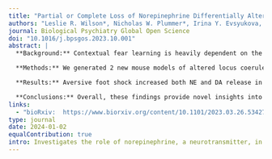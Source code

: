 ```yaml
---
title: "Partial or Complete Loss of Norepinephrine Differentially Alters Contextual Fear and Catecholamine Release Dynamics in Hippocampal CA1"
authors: "Leslie R. Wilson*, Nicholas W. Plummer*, Irina Y. Evsyukova, Daniela Patino, Casey L. Stewart, Kathleen G. Smith, Kathryn S. Konrad, Sydney A. Fry, Alex L. Deal, Victor W. Kilonzo, <strong>Sambit Panda</strong>, Natale R. Sciolino, Jesse D. Cushman, and Patricia Jensen"
journal: Biological Psychiatry Global Open Science
doi: "10.1016/j.bpsgos.2023.10.001"
abstract: |
  **Background:** Contextual fear learning is heavily dependent on the hippocampus. Despite evidence that catecholamines contribute to contextual encoding and memory retrieval, the precise temporal dynamics of their release in the hippocampus during behavior is unknown. In addition, new animal models are required to probe the effects of altered catecholamine synthesis on release dynamics and contextual learning.

  **Methods:** We generated 2 new mouse models of altered locus coeruleus--norepinephrine (NE) synthesis and utilized them together with GRABNE and GRABDA sensors and in~vivo fiber photometry to investigate NE and dopamine (DA) release dynamics in the dorsal hippocampal CA1 during contextual fear conditioning.

  **Results:** Aversive foot shock increased both NE and DA release in the dorsal CA1, while freezing behavior associated with recall of fear memory was accompanied by decreased release. Moreover, we found that freezing at the recent time point was sensitive to both partial and complete loss of locus coeruleus--NE synthesis throughout prenatal and postnatal development, similar to previous observations of mice with global loss of NE synthesis beginning postnatally. In contrast, freezing at the remote time point was compromised only by complete loss of locus coeruleus--NE synthesis beginning prenatally.

  **Conclusions:** Overall, these findings provide novel insights into the role of NE in contextual fear and the precise temporal dynamics of both NE and DA during freezing behavior and highlight complex relationships between genotype, sex, and NE signaling.
links:
  - "bioRxiv:  https://www.biorxiv.org/content/10.1101/2023.03.26.534277v1"
type: journal
date: 2024-01-02
equalContribution: true
intro: Investigates the role of norepinephrine, a neurotransmitter, in fear and how this changes with genotype, sex, etc.
---
```

